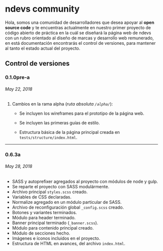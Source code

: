 # ndevs community
Hola, somos una comunidad de desarrolladores que desea apoyar al **open source code** y te encuentras actualmente en nuestro primer proyecto de código abierto de práctica en la cuál se diseñará la página web de ndevs con un rubro orientado al diseño de marcas y desarrollo web remunerado, en está documentación encontrarás el control de versiones, para mantener al tanto el estado actual del proyecto.



## Control de versiones

### 0.1.0pre-a

###### May 22, 2018

1. Cambios en la rama alpha (*ruta absoluta `/alpha/`*):
    - Se incluyen los wireframes para el prototipo de la página web.

    - Se incluyen las primeras guías de estilo.

    - Estructura básica de la página principal creada en `tests/structure/index.html`.

      

---

### 0.6.3a

###### May 28, 2018

- SASS y autoprefixer agregados al proyecto con módulos de node y gulp.
- Se reparte el proyecto con SASS modulármente.
- Archivo principal `styles.scss` creado.
- Variables de CSS declaradas.
- Normalize agregado en un módulo particular de SASS.
- Archivo de reconfiguración global `_config.scss` creado.
- Botones y variantes terminados.
- Módulo para header terminado.
- Banner principal terminado (`_banner.scss`).
- Módulo para contenido principal creado.
- Módulo de secciones hecho.
- Imágenes e íconos incluidos en el proyecto.
- Estructura de HTML en avances, del archivo `index.html`.